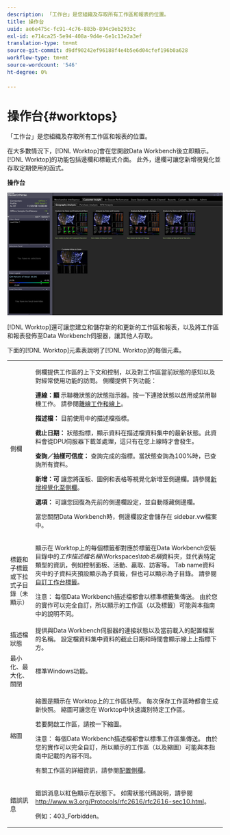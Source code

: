 ```yaml
---
description: 「工作台」是您組織及存取所有工作區和報表的位置。
title: 操作台
uuid: ae6e475c-fc91-4c76-883b-894c9eb2933c
exl-id: e714ca25-5e94-408a-9d4e-6e1c13e2a3ef
translation-type: tm+mt
source-git-commit: d9df90242ef96188f4e4b5e6d04cfef196b0a628
workflow-type: tm+mt
source-wordcount: '546'
ht-degree: 0%

---
```


# 操作台{#worktops}

「工作台」是您組織及存取所有工作區和報表的位置。

在大多數情況下，[!DNL Worktop]會在您開啟Data Workbench後立即顯示。 [!DNL Worktop]的功能包括邊欄和標籤式介面。 此外，邊欄可讓您新增視覺化並存取定期使用的函式。

**操作台**

![](assets/client-wktp.png)

[!DNL Worktop]還可讓您建立和儲存新的和更新的工作區和報表，以及將工作區和報表發佈至Data Workbench伺服器，讓其他人存取。

下面的[!DNL Worktop]元素表說明了[!DNL Worktop]的每個元素。

<table id="table_CB1DBB7DE8E2450A8C57601531BBD689"> 
 <tbody> 
  <tr> 
   <td colname="col1"> 側欄 </td> 
   <td colname="col2"> <p>側欄提供工作區的上下文和控制，以及對工作區當前狀態的感知以及對經常使用功能的訪問。 側欄提供下列功能： </p> <p> <b>連線：顯</b> 示聯機狀態的狀態指示器。按一下連接狀態以啟用或禁用<span class="wintitle">聯機工作</span>。 請參閱<a href="../../home/c-get-started/c-off-on.md#concept-cef8758ede044b18b3558376c5eb9f54">離線工作和線上</a>。 </p> <p> <b>描述檔：</b> 目前使用中的描述檔指標。 </p> <p> <b>截止日期： </b>狀態指標，顯示資料在描述檔資料集中的最新狀態。此資料會從DPU伺服器下載並處理，這只有在您上線時才會發生。 </p> <p> <b>查詢／抽樣可信度：</b> 查詢完成的指標。當狀態查詢為100%時，已查詢所有資料。 </p> <p> <b>新增：可</b> 讓您將面板、圖例和表格等視覺化新增至側邊欄。請參閱<a href="../../home/c-get-started/c-config-sidebar.md#section-666f70a405db4f8d8eaffa567ffcac06">新增視覺化至側欄</a>。 </p> <p> <b>選項：</b> 可讓您回復為先前的側邊欄設定，並自動隱藏側邊欄。 </p> <p>當您關閉Data Workbench時，側邊欄設定會儲存在<span class="filepath"> sidebar.vw</span>檔案中。 </p> </td> 
  </tr> 
  <tr> 
   <td colname="col1"> <p>標籤和子標籤或下拉式子目錄（未顯示） </p> </td> 
   <td colname="col2"> <p>顯示在<span class="wintitle"> Worktop</span>上的每個標籤都對應於標籤在Data Workbench安裝目錄中的<i>工作描述檔名稱</i>\Workspaces\<i>tab名稱</i>資料夾，並代表特定類型的資訊，例如控制面板、活動、贏取、訪客等。 Tab name資料夾中的子資料夾預設顯示為子頁籤，但也可以顯示為子目錄。 請參閱<a href="../../home/c-get-started/c-intf-anlys-ftrs/c-cstm-wktp-tabs/c-cstm-wktp-tabs.md#concept-0f1e6061b03949199326dc6df71a52bc">自訂工作台標籤</a>。 </p> <p> <p>注意： 每個Data Workbench描述檔都會以標準標籤集傳送。 由於您的實作可以完全自訂，所以顯示的工作區（以及標籤）可能與本指南中的說明不同。 </p> </p> </td> 
  </tr> 
  <tr> 
   <td colname="col1"> 描述檔狀態 </td> 
   <td colname="col2"> 提供與Data Workbench伺服器的連接狀態以及當前載入的配置檔案的名稱。 設定檔資料集中資料的截止日期和時間會顯示線上上指標下方。 </td> 
  </tr> 
  <tr> 
   <td colname="col1"> 最小化、最大化、關閉 </td> 
   <td colname="col2"> 標準Windows功能。 </td> 
  </tr> 
  <tr> 
   <td colname="col1"> 縮圖 </td> 
   <td colname="col2"> <p>縮圖是顯示在<span class="wintitle"> Worktop</span>上的工作區快照。 每次保存工作區時都會生成新快照。 縮圖可讓您在<span class="wintitle"> Worktop</span>中快速識別特定工作區。 </p> <p>若要開啟工作區，請按一下縮圖。 </p> <p> <p>注意： 每個Data Workbench描述檔都會以標準工作區集傳送。 由於您的實作可以完全自訂，所以顯示的工作區（以及縮圖）可能與本指南中記載的內容不同。 </p> </p> <p>有關工作區的詳細資訊，請參閱<a href="../../home/c-get-started/c-config-sidebar.md#concept-41db771b302e43018e5a9daa40b397e6">配置側欄</a>。 </p> </td> 
  </tr> 
  <tr> 
   <td colname="col1"> 錯誤訊息 </td> 
   <td colname="col2"> <p>錯誤消息以紅色顯示在狀態下。 如需狀態代碼說明，請參閱<a href="http://www.w3.org/Protocols/rfc2616/rfc2616-sec10.html" format="http" scope="external"> http://www.w3.org/Protocols/rfc2616/rfc2616-sec10.html</a>。 </p> <p>例如：403_Forbidden。 </p> </td> 
  </tr> 
 </tbody> 
</table>

